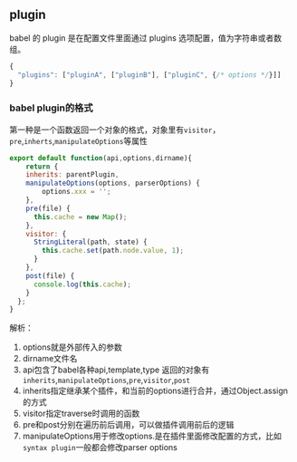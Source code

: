 ## plugin
babel 的 plugin 是在配置文件里面通过 plugins 选项配置，值为字符串或者数组。

```javascript
{
  "plugins": ["pluginA", ["pluginB"], ["pluginC", {/* options */}]]
}
```

### babel plugin的格式
第一种是一个函数返回一个对象的格式，对象里有`visitor`，`pre`,`inherts`,`manipulateOptions`等属性
```javascript
export default function(api,options,dirname){
    return {
    inherits: parentPlugin,
    manipulateOptions(options, parserOptions) {
        options.xxx = '';
    },
    pre(file) {
      this.cache = new Map();
    },
    visitor: {
      StringLiteral(path, state) {
        this.cache.set(path.node.value, 1);
      }
    },
    post(file) {
      console.log(this.cache);
    }
  };
}
```
解析：
1. options就是外部传入的参数
2. dirname文件名
3. api包含了babel各种api,template,type
返回的对象有`inherits`,`manipulateOptions`,`pre`,`visitor`,`post`
1. inherits指定继承某个插件，和当前的options进行合并，通过Object.assign的方式
2. visitor指定traverse时调用的函数
3. pre和post分别在遍历前后调用，可以做插件调用前后的逻辑
4. manipulateOptions用于修改options.是在插件里面修改配置的方式，比如`syntax plugin`一般都会修改parser options